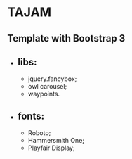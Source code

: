 # TAJAM
## Template with Bootstrap 3
* ## libs:
    * jquery.fancybox;
    * owl carousel;
    * waypoints.
* ## fonts:
    * Roboto;
    * Hammersmith One;
    * Playfair Display;
